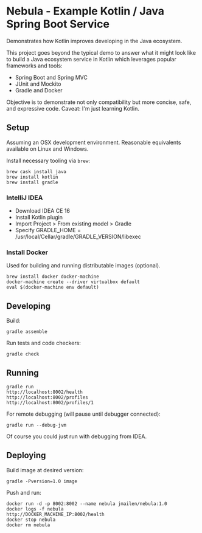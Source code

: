 # Nebula - Example Kotlin / Java Spring Boot Service

Demonstrates how Kotlin improves developing in the Java ecosystem.

This project goes beyond the typical demo to answer what it might look like to build a Java ecosystem service in Kotlin which leverages popular frameworks and tools:
- Spring Boot and Spring MVC
- JUnit and Mockito
- Gradle and Docker

Objective is to demonstrate not only compatibility but more concise, safe, and expressive code. Caveat: I'm just learning Kotlin.

## Setup

Assuming an OSX development environment. Reasonable equivalents available on Linux and Windows.

Install necessary tooling via `brew`:

    brew cask install java
    brew install kotlin
    brew install gradle

### IntelliJ IDEA

- Download IDEA CE 16
- Install Kotlin plugin
- Import Project > From existing model > Gradle
- Specify GRADLE_HOME = /usr/local/Cellar/gradle/GRADLE_VERSION/libexec

### Install Docker

Used for building and running distributable images (optional).

    brew install docker docker-machine
    docker-machine create --driver virtualbox default
    eval $(docker-machine env default)

## Developing

Build:

    gradle assemble

Run tests and code checkers:

    gradle check

## Running

    gradle run
    http://localhost:8002/health
    http://localhost:8002/profiles
    http://localhost:8002/profiles/1

For remote debugging (will pause until debugger connected):

    gradle run --debug-jvm

Of course you could just run with debugging from IDEA.

## Deploying

Build image at desired version:

    gradle -Pversion=1.0 image

Push and run:

    docker run -d -p 8002:8002 --name nebula jmailen/nebula:1.0
    docker logs -f nebula
    http://DOCKER_MACHINE_IP:8002/health
    docker stop nebula
    docker rm nebula
